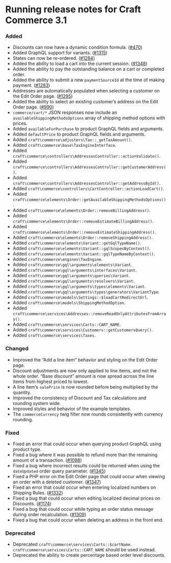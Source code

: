 # Running release notes for Craft Commerce 3.1

### Added
- Discounts can now have a dynamic condition formula. ([#470](https://github.com/craftcms/commerce/issues/470))
- Added GraphQL support for variants. ([#1315](https://github.com/craftcms/commerce/issues/1315))
- States can now be re-ordered. ([#1284](https://github.com/craftcms/commerce/issues/1284))
- Added the ability to load a cart into the current session. ([#1348](https://github.com/craftcms/commerce/issues/1348))
- Added the ability to pay the outstanding balance on a cart or completed order.
- Added the ability to submit a new `paymentSourceId` at the time of making payment. ([#1283](https://github.com/craftcms/commerce/issues/1283))
- Addresses are automatically populated when selecting a customer on the Edit Order page. ([#1295](https://github.com/craftcms/commerce/issues/1295))
- Added the ability to select an existing customer’s address on the Edit Order page. ([#990](https://github.com/craftcms/commerce/issues/990))
- `commerce/cart/*` JSON responses now include an `availableShippingMethodsOptions` array of shipping method options with prices.
- Added `availableForPurchase` to product GraphQL fields and arguments.
- Added `defaultPrice` to product GraphQL fields and arguments.
- Added `craft\commerce\adjusters\Tax::_getTaxAmount()`.
- Added `craft\commerce\base\TaxEngineInterface`.
- Added `craft\commerce\controllers\AddressesController::actionValidate()`.
- Added `craft\commerce\controllers\AddressesController::getCustomerAddress()`.
- Added `craft\commerce\controllers\AddressesController::getAddressById()`.
- Added `craft\commerce\controllers\CartController::actionLoadCart()`.
- Added `craft\commerce\elements\Order::getAvailableShippingMethodsOptions()`.
- Added `craft\commerce\elements\Order::removeBillingAddress()`.
- Added `craft\commerce\elements\Order::removeEstimateBillingAddress()`.
- Added `craft\commerce\elements\Order::removeEstimateShippingAddress()`.
- Added `craft\commerce\elements\Order::removeShippingAddress()`.
- Added `craft\commerce\elements\Variant::getGqlTypeName()`.
- Added `craft\commerce\elements\Variant::gqlScopesByContext()`.
- Added `craft\commerce\elements\Variant::gqlTypeNameByContext()`.
- Added `craft\commerce\engines\TaxEngine`.
- Added `craft\commerce\gql\arguments\elements\Variant`.
- Added `craft\commerce\gql\arguments\interfaces\Variant`.
- Added `craft\commerce\gql\arguments\queries\Variant`.
- Added `craft\commerce\gql\arguments\resolvers\Variant`.
- Added `craft\commerce\gql\arguments\types\elements\Variant`.
- Added `craft\commerce\gql\arguments\types\generators\VariantType`.
- Added `craft\commerce\models\Settings::$loadCartRedirectUrl`.
- Added `craft\commerce\models\ShippingMethodOption`.
- Added `craft\commerce\services\Addresses::removeReadOnlyAttributesFromArray()`.
- Added `craft\commerce\services\Carts::CART_NAME`.
- Added `craft\commerce\services\Customers::getCustomersQuery()`.
- Added `craft\commerce\services\Taxes`.

### Changed
- Improved the “Add a line item” behavior and styling on the Edit Order page.
- Discount adjustments are now only applied to line items, and not the whole order. “Base discount” amount is now spread across the line items from highest priced to lowest.
- A line item‘s `salePrice` is now rounded before being multiplied by the quantity.
- Improved the consistency of Discount and Tax calculations and rounding system wide.
- Improved styles and behavior of the example templates.
- The `commerceCurrency` twig filter now rounds consistently with currency rounding.

### Fixed
- Fixed an error that could occur when querying product GraphQL using product type. 
- Fixed a bug where it was possible to refund more than the remaining amount of a transaction. ([#1098](https://github.com/craftcms/commerce/issues/1098))
- Fixed a bug where incorrect results could be returned when using the `dateUpdated` order query parameter. ([#1345](https://github.com/craftcms/commerce/issues/1345))
- Fixed a PHP error on the Edit Order page that could occur when viewing an order with a deleted customer. ([#1347](https://github.com/craftcms/commerce/issues/1347))
- Fixed an error that could occur when entering localized numbers on Shipping Rules. ([#1332](https://github.com/craftcms/commerce/issues/1332))
- Fixed a bug that could occur when editing localized decimal prices on Discounts. ([#1174](https://github.com/craftcms/commerce/issues/1174))
- Fixed a bug that could occur while typing an order status message during order recalculation. ([#1309](https://github.com/craftcms/commerce/issues/1309))
- Fixed a bug that could occur when deleting an address in the front end.

### Deprecated
- Deprecated `craft\commerce\services\Carts::$cartName`. `craft\commerce\services\Carts::CART_NAME` should be used instead.
- Deprecated the ability to create percentage based order level discounts.